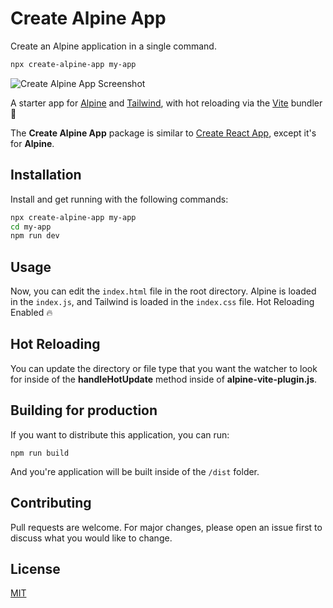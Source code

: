 # Create Alpine App

Create an Alpine application in a single command.

```bash
npx create-alpine-app my-app
```

![Create Alpine App Screenshot](https://cdn.devdojo.com/images/june2023/create-react-app.jpeg)

A starter app for [Alpine](https://alpinejs.dev) and [Tailwind](https://tailwindcss.com), with hot reloading via the [Vite](https://vitejs.dev/) bundler 🕺

The **Create Alpine App** package is similar to [Create React App](https://create-react-app.dev/), except it's for **Alpine**. 

## Installation

Install and get running with the following commands:

```bash
npx create-alpine-app my-app
cd my-app
npm run dev
```

## Usage

Now, you can edit the `index.html` file in the root directory. Alpine is loaded in the `index.js`, and Tailwind is loaded in the `index.css` file. Hot Reloading Enabled 🔥

## Hot Reloading

You can update the directory or file type that you want the watcher to look for inside of the **handleHotUpdate** method inside of **alpine-vite-plugin.js**.

## Building for production

If you want to distribute this application, you can run:

```
npm run build
```

And you're application will be built inside of the `/dist` folder.

## Contributing

Pull requests are welcome. For major changes, please open an issue first
to discuss what you would like to change.

## License

[MIT](https://choosealicense.com/licenses/mit/)